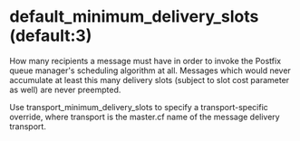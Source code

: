 # default_minimum_delivery_slots (default:3) 


How many recipients a message must have in order to invoke the
Postfix queue manager's scheduling algorithm at all.  Messages
which would never accumulate at least this many delivery slots
(subject to slot cost parameter as well) are never preempted.


 Use transport_minimum_delivery_slots to specify a
transport-specific override, where transport is the master.cf
name of the message delivery transport.



